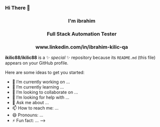 
### Hi There 👋

<h3 align="center">I'm ibrahim </h3>
<h3 align="center">Full Stack Automation Tester </h3>
<h3 align="center">www.linkedin.com/in/ibrahim-kilic-qa</h3>

**ikilic88/ikilic88** is a ✨ _special_ ✨ repository because its `README.md` (this file) appears on your GitHub profile.

Here are some ideas to get you started:

- 🔭 I’m currently working on ...
- 🌱 I’m currently learning ...
- 👯 I’m looking to collaborate on ...
- 🤔 I’m looking for help with ...
- 💬 Ask me about ...
- 📫 How to reach me: ...
- 😄 Pronouns: ...
- ⚡ Fun fact: ...
-->
